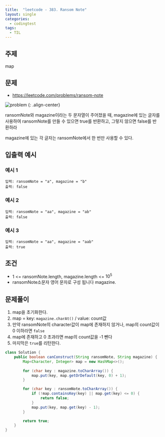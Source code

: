 ```yaml
---
title:  "leetcode - 383. Ransom Note"
layout: single
categories:
  - codingtest
tags:
  - TIL
---
```


## 주제
map

## 문제
- https://leetcode.com/problems/ransom-note


![problem](https://github.com/user-attachments/assets/c286ed18-3c31-441d-91ef-1c57ab5bed12)
{: .align-center}

ransomNote와 magazine이라는 두 문자열이 주어졌을 때, magazine에 있는 글자를 사용하여 ransomNote를 만들 수 있으면 true를 반환하고, 그렇지 않으면 false를 반환하라

magazine에 있는 각 글자는 ransomNote에서 한 번만 사용할 수 있다.

## 입출력 예시
### 예시 1
```
입력: ransomNote = "a", magazine = "b"
출력: false
```

### 예시 2
```
입력: ransomNote = "aa", magazine = "ab"
출력: false
```

### 예시 3
```
입력: ransomNote = "aa", magazine = "aab"
출력: true
```


## 조건
- 1 <= ransomNote.length, magazine.length <= $10^5$
- ransomNote소문자 영어 문자로 구성 됩니다 magazine.

## 문제풀이
1. map을 초기화한다.
2. map = key: `magazine.charAt()` / value: count값
3. 만약 ransomNote의 character값이 map에 존재하지 않거나, map의 count값이 0 이하라면 `false`
4. map에 존재하고 0 초과라면 map의 count값을 -1 뺀다
5. 마지막은 `true`를 리턴한다.


```java
class Solution {
    public boolean canConstruct(String ransomNote, String magazine) {
        Map<Character, Integer> map = new HashMap<>();
        
        for (char key : magazine.toCharArray()) {
            map.put(key, map.getOrDefault(key, 0) + 1);
        }

        for (char key : ransomNote.toCharArray()) {
            if (!map.containsKey(key) || map.get(key) <= 0) {
                return false;
            }
            map.put(key, map.get(key) - 1);
        }

        return true;
    }
}
```






